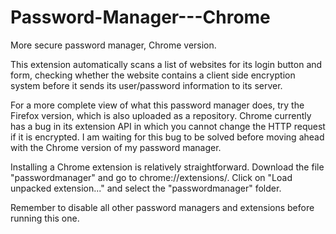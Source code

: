 # Password-Manager---Chrome
More secure password manager, Chrome version. 

This extension automatically scans a list of websites for its login button and form, checking whether the website contains a client side encryption system before it sends its user/password information to its server.

For a more complete view of what this password manager does, try the Firefox version, which is also uploaded as a repository. Chrome currently has a bug in its extension API in which you cannot change the HTTP request if it is encrypted. I am waiting for this bug to be solved before moving ahead with the Chrome version of my password manager. 

Installing a Chrome extension is relatively straightforward. Download the file "passwordmanager" and go to chrome://extensions/. Click on "Load unpacked extension..." and select the "passwordmanager" folder. 

Remember to disable all other password managers and extensions before running this one. 
